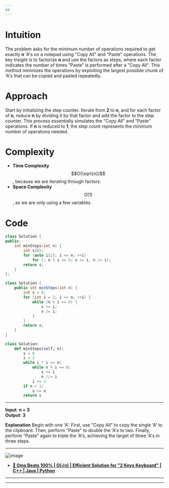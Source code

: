 ```yaml
---
##
---
```


# Intuition
The problem asks for the minimum number of operations required to get exactly **n** 'A's on a notepad using "Copy All" and "Paste" operations. The key insight is to factorize **n** and use the factors as steps, where each factor indicates the number of times "Paste" is performed after a "Copy All". This method minimizes the operations by exploiting the largest possible chunk of 'A's that can be copied and pasted repeatedly.

# Approach
Start by initializing the step counter. Iterate from **2** to **n**, and for each factor of **n**, reduce **n** by dividing it by that factor and add the factor to the step counter. This process essentially simulates the "Copy All" and "Paste" operations. If **n** is reduced to **1**, the step count represents the minimum number of operations needed.


# Complexity
- **Time Complexity** $$O(\sqrt{n})$$, because we are iterating through factors.
- **Space Complexity** $$O(1)$$, as we are only using a few variables.


# Code
```cpp []
class Solution {
public:
    int minSteps(int n) {
        int s{0};
        for (auto i{2}; i <= n; ++i)
            for (; n % i == 0; s += i, n /= i);
        return s;
    }
};

```

```java []
class Solution {
    public int minSteps(int n) {
        int s = 0;
        for (int i = 2; i <= n; ++i) {
            while (n % i == 0) {
                s += i;
                n /= i;
            }
        }
        return s;
    }
}
```

```python []
class Solution:
    def minSteps(self, n):
        s = 0
        i = 2
        while i * i <= n:
            while n % i == 0:
                s += i
                n //= i
            i += 1
        if n > 1: 
            s += n
        return s
```

---
**Input**: **n = 3**  
**Output**: **3**

**Explanation** Begin with one 'A'. First, use "Copy All" to copy the single 'A' to the clipboard. Then, perform "Paste" to double the 'A's to two. Finally, perform "Paste" again to triple the 'A's, achieving the target of three 'A's in three steps.

---
![image](https://github.com/user-attachments/assets/b3fb7ff8-b954-48b6-a68a-f87b1c0686dd)

- **[🌟 0ms Beats 100% | O(√n) | Efficient Solution for "2 Keys Keyboard" | C++ | Java | Python](https://leetcode.com/problems/2-keys-keyboard/solutions/5657968/0ms-beats-100-o-n-efficient-solution-for-2-keys-keyboard-c-java-python)**

---

---
